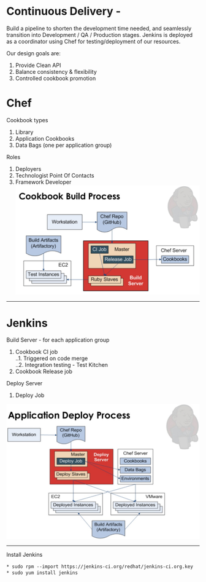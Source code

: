 # Continuous Delivery - 
Build a pipeline to shorten the development time needed, and seamlessly transition into Development / QA / Production stages.  Jenkins is deployed as a coordinator using Chef for testing/deployment of our resources.

Our design goals are:  
1. Provide Clean API  
2. Balance consistency & flexibility  
3. Controlled cookbook promotion  

# Chef 
Cookbook types  
1. Library  
2. Application Cookbooks  
3. Data Bags (one per application group) 

Roles  
1. Deployers  
2. Technologist Point Of Contacts  
3. Framework Developer  
![alt text][cookbook]  
_____  
  
# Jenkins
Build Server - for each application group 

1. Cookbook CI job  
..1. Triggered on code merge  
..2. Integration testing  - Test Kitchen  
2. Cookbook Release job  


Deploy Server   

1. Deploy Job
 
![alt text][build]  
_____
Install Jenkins  
``` * sudo wget -O /etc/yum.repos.d/jenkins.repo http://pkg.jenkins-ci.org/redhat/jenkins.repo
* sudo rpm --import https://jenkins-ci.org/redhat/jenkins-ci.org.key
* sudo yum install jenkins  
```

[cookbook]: https://github.com/ContainerAideR/ContainerAideR-CI/blob/master/img/ci-cookbook-build.png?raw=true "Chef Cookbook"
[build]: https://github.com/ContainerAideR/ContainerAideR-CI/blob/master/img/ci-app-deploy.png?raw=true "Build Server"


